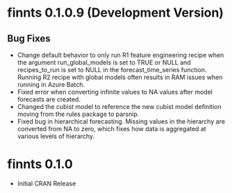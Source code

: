 
# finnts 0.1.0.9 (Development Version)

## Bug Fixes

* Change default behavior to only run R1 feature engineering recipe when the argument run_global_models is set to TRUE or NULL and recipes_to_run is set to NULL in the forecast_time_series function. Running R2 recipe with global models often results in RAM issues when running in Azure Batch.
* Fixed error when converting infinite values to NA values after model forecasts are created. 
* Changed the cubist model to reference the new cubist model definition moving from the rules package to parsnip. 
* Fixed bug in hierarchical forecasting. Missing values in the hierarchy are converted from NA to zero, which fixes how data is aggregated at various levels of hierarchy. 

# finnts 0.1.0

* Initial CRAN Release